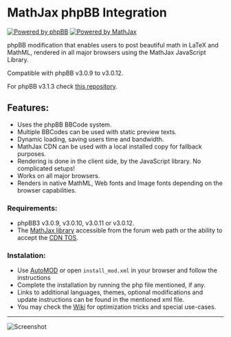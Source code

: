 # MathJax phpBB Integration #

[![Powered by phpBB][1]][2]
[![Powered by MathJax][3]][4]

phpBB modification that enables users to post beautiful math in LaTeX and MathML, rendered in all major browsers using the MathJax JavaScript Library.

Compatible with phpBB v3.0.9 to v3.0.12.

For phpBB v3.1.3 check [this repository][10].

## Features: ##
* Uses the phpBB BBCode system.
* Multiple BBCodes can be used with static preview texts.
* Dynamic loading, saving users time and bandwidth.
* MathJax CDN can be used with a local installed copy for fallback purposes.
* Rendering is done in the client side, by the JavaScript library. No complicated setups!
* Works on all major browsers.
* Renders in native MathML, Web fonts and Image fonts depending on the browser capabilities.

### Requirements: ###
* phpBB3 v3.0.9, v3.0.10, v3.0.11 or v3.0.12.
* The [MathJax library][5] accessible from the forum web path or the ability to accept the [CDN TOS][6].

### Instalation: ###
* Use [AutoMOD][7] or open `install_mod.xml` in your browser and follow the instructions
* Complete the installation by running the php file mentioned, if any.
* Links to additional languages, themes, optional modifications and update instructions can be found in the mentioned xml file.
* You may check the [Wiki][8] for optimization tricks and special use-cases.

*****************

![Screenshot][9]

 [1]: https://github.com/sergio91pt/MathJax-phpBB-Integration/raw/master/contrib/images/phpbb.png
 [2]: http://www.phpbb.com
 [3]: https://github.com/sergio91pt/MathJax-phpBB-Integration/raw/master/contrib/images/mathjax.gif
 [4]: http://www.mathjax.org/
 [5]: http://www.mathjax.org/download/
 [6]: http://www.mathjax.org/download/mathjax-cdn-terms-of-service/
 [7]: http://www.phpbb.com/mods/automod/
 [8]: https://github.com/sergio91pt/MathJax-phpBB-Integration/wiki
 [10]: https://github.com/marcovo/phpbb_mathjax
 [9]: https://github.com/sergio91pt/MathJax-phpBB-Integration/raw/master/contrib/images/screenshot2.png
